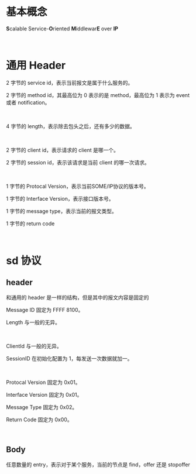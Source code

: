 # 基本概念

**S**calable Service-**O**riented **M**iddlewar**E** over **IP**

<br/>

# 通用 Header

2 字节的 service id，表示当前报文是属于什么服务的。

2 字节的 method id，其最高位为 0 表示的是 method，最高位为 1 表示为 event 或者 notification。

<br/>

4 字节的 length，表示除去包头之后，还有多少的数据。

<br/>

2 字节的 client id，表示请求的 client 是哪一个。

2 字节的 session id，表示该请求是当前 client 的哪一次请求。

<br/>

1 字节的 Protocal Version，表示当前SOME/IP协议的版本号。

1 字节的 Interface Version，表示接口版本号。

1 字节的 message type，表示当前的报文类型。

1 字节的 return code

<br/>

# sd 协议

## header

和通用的 header 是一样的结构，但是其中的报文内容是固定的

Message ID 固定为 FFFF 8100。

Length 与一般的无异。

<br/>

ClientId 与一般的无异。

SessionID 在初始化配置为 1，每发送一次数据就加一。

<br/>

Protocal Version 固定为 0x01。

Interface Version 固定为 0x01。

Message Type 固定为 0x02。

Return Code 固定为 0x00。

<br/>

## Body

任意数量的 entry，表示对于某个服务，当前的节点是 find，offer 还是 stopoffer